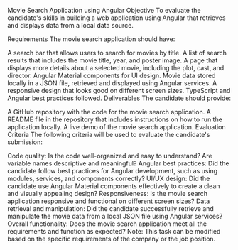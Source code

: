 Movie Search Application using Angular
Objective
To evaluate the candidate's skills in building a web application using Angular that retrieves and displays data from a local data source.

Requirements
The movie search application should have:

A search bar that allows users to search for movies by title.
A list of search results that includes the movie title, year, and poster image.
A page that displays more details about a selected movie, including the plot, cast, and director.
Angular Material components for UI design.
Movie data stored locally in a JSON file, retrieved and displayed using Angular services.
A responsive design that looks good on different screen sizes.
TypeScript and Angular best practices followed.
Deliverables
The candidate should provide:

A GitHub repository with the code for the movie search application.
A README file in the repository that includes instructions on how to run the application locally.
A live demo of the movie search application.
Evaluation Criteria
The following criteria will be used to evaluate the candidate's submission:

Code quality: Is the code well-organized and easy to understand? Are variable names descriptive and meaningful?
Angular best practices: Did the candidate follow best practices for Angular development, such as using modules, services, and components correctly?
UI/UX design: Did the candidate use Angular Material components effectively to create a clean and visually appealing design?
Responsiveness: Is the movie search application responsive and functional on different screen sizes?
Data retrieval and manipulation: Did the candidate successfully retrieve and manipulate the movie data from a local JSON file using Angular services?
Overall functionality: Does the movie search application meet all the requirements and function as expected?
Note: This task can be modified based on the specific requirements of the company or the job position.
